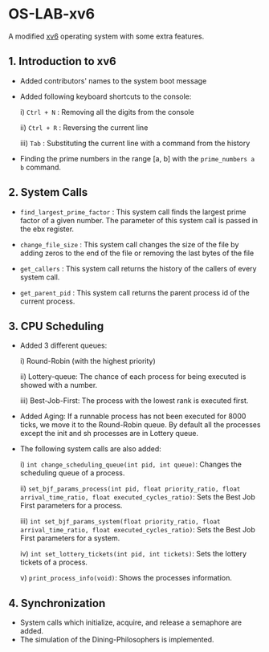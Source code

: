# OS-LAB-xv6
A modified [xv6](https://github.com/mit-pdos/xv6-public) operating system with some extra features.

## 1. Introduction to xv6
* Added contributors' names to the system boot message
* Added following keyboard shortcuts to the console: 

    i) `Ctrl + N` : Removing all the digits from the console

    ii) `Ctrl + R` : Reversing the current line

    iii) `Tab` : Substituting the current line with a command from the history

* Finding the prime numbers in the range [a, b] with the `prime_numbers a b` command.

## 2. System Calls
* `find_largest_prime_factor` : This system call finds the largest prime factor of a given number. The parameter of this system call is passed in the ebx register.

* `change_file_size` : This system call changes the size of the file by adding zeros to the end of the file or removing the last bytes of the file

* `get_callers` : This system call returns the history of the callers of every system call.

* `get_parent_pid` : This system call returns the parent process id of the current process.

## 3. CPU Scheduling
* Added 3 different queues:

    i) Round-Robin (with the highest priority)

    ii) Lottery-queue: The chance of each process for being executed is showed with a number.

    iii) Best-Job-First: The process with the lowest rank is executed first.
* Added Aging: If a runnable process has not been executed for 8000 ticks, we move it to the Round-Robin queue. By default all the processes except the init and sh processes are in Lottery queue.

* The following system calls are also added:

    i) `int change_scheduling_queue(int pid, int queue)`: Changes the scheduling queue of a process.

    ii) `set_bjf_params_process(int pid, float priority_ratio, float arrival_time_ratio, float executed_cycles_ratio)`: Sets the Best Job First parameters for a process.

    iii) `int set_bjf_params_system(float priority_ratio, float arrival_time_ratio, float executed_cycles_ratio)`: Sets the Best Job First parameters for a system.

    iv) `int set_lottery_tickets(int pid, int tickets)`: Sets the lottery tickets of a process.

    v) `print_process_info(void)`: Shows the processes information.

## 4. Synchronization
* System calls which initialize, acquire, and release a semaphore are added.
* The simulation of the Dining-Philosophers is implemented. 








